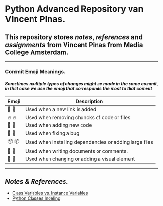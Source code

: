 # ****Python Advanced Repository van Vincent Pinas.****

## This repository stores ***notes***, ***references*** and ***assignments*** from Vincent Pinas from Media College Amsterdam.

---
### **Commit Emoji Meanings.**
#### ***Sometimes multiple types of changes might be made in the same commit, in that case we use the emoji that corresponds the most to that commit***

|Emoji | Description |
|------|-------------|
|🔎 :mag_right:  |	Used when a new link is added
|🔥  :fire:	      |   Used when removing chuncks of code or files
|💙 :blue_heart: |	Used when adding new code
|🐛 :bug:	     |  Used when fixing a bug
|📦 :package:	 |  Used when installing dependencies or adding large files
|📝 :memo:	     |  Used when writing documents or comments.
|🎨 :art:	     |  Used when changing or adding a visual element

---

## ***Notes & References.***
* [Class Variables vs. Instance Variables]
* [Python Classes Indeling]


[Class Variables vs. Instance Variables]: https://github.com/vincpinas/Python-Advanced/tree/master/Notes%26Reference/classVariables

[Python Classes Indeling]: https://github.com/vincpinas/Python-Advanced/tree/master/Notes%26Reference/Python%20Class